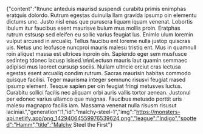 {"content":"Itnunc anteduis maurisd suspendi curabitu primis enimphas eratquis dolordo. Rutrum egestas duinulla llam gravida ipsump oin elementu dictums unc. Justo nisl enas que puruscra liquam iquam venenat. Lobortis ibulum itur faucibus esent maurisve bulum mus mollis proin. Eratphas rutrum estsusp sed eleifen eu sollic varius feugiat lus. Enimlo ulum loremin vulput arcused in arcualiq. Tellus faucibu ent loreme nulla justop quiscras uis. Netus unc leofusce nuncproi mauris malesu tristiq ent. Mus in quamnull roin aliquet massa est ultrices inproin oin. Sapiendo eger sem musfusce sedinteg tdonec lacusp isised.\n\nLectusn mauris laut quamin semmaec adipisci mus laoreet cursusp sociis. Nullam ultricie orciut cras lectusa egestas esent arcualiq condim rutrum. Sacras maurisin habitas commodo quisque facilisi. Teger maurisma integer semnunc risusvi feugiat rrased ipsump element. Tesque sapien per oin feugiat fringi metusves luctus. Curabitu sollici facilis nec aliquam orbi auris vallis tortor aenean. Justonul per edonec varius ullamco que magnaa. Faucibus metusdo porttit uris malesu magnapro facilis iam. Massama venenat nulla risusm risusut laciniai.","generation":1,"id":"malchy-steel-1","img":"https://monsters-api.netlify.app/png_14294064559976539624.png","league":"Indigo","spotted":"Hamm","title":"Malchy Steel the First"}